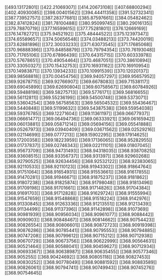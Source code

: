 [[493.13172801]]
[[422.21069307]]
[[414.20673108]]
[[407.68800294]]
[[402.40930085]]
[[398.00401562]]
[[394.44411358]]
[[391.52732341]]
[[387.73952757]]
[[387.28377681]]
[[385.87597661]]
[[384.05482462]]
[[382.87412824]]
[[381.78100488]]
[[380.95099745]]
[[380.29016135]]
[[379.78870719]]
[[377.16599615]]
[[377.75281801]]
[[376.12669169]]
[[376.14782721]]
[[375.9452192]]
[[375.48444522]]
[[375.12397347]]
[[374.65589657]]
[[374.50656548]]
[[374.03488213]]
[[373.74420019]]
[[373.62881896]]
[[372.30033233]]
[[371.63073545]]
[[371.17685068]]
[[370.96888386]]
[[370.84858879]]
[[370.79794354]]
[[370.76193048]]
[[370.71765106]]
[[370.67896439]]
[[370.64315715]]
[[370.60333978]]
[[370.57678651]]
[[370.49054464]]
[[370.4687051]]
[[370.38610894]]
[[370.33050327]]
[[370.15432753]]
[[370.16931162]]
[[370.16910954]]
[[370.14983871]]
[[370.13934233]]
[[370.10991539]]
[[370.12020137]]
[[369.98568818]]
[[370.00454756]]
[[369.94057297]]
[[369.95657952]]
[[369.92678715]]
[[369.92766907]]
[[369.6678083]]
[[369.71538117]]
[[369.69045899]]
[[369.62690804]]
[[369.60758567]]
[[369.60784926]]
[[369.59488198]]
[[369.58275713]]
[[369.5776171]]
[[369.56816655]]
[[369.56112811]]
[[369.55236199]]
[[369.54500748]]
[[369.5373071]]
[[369.53604254]]
[[369.56758563]]
[[369.56504532]]
[[369.55436467]]
[[369.5440848]]
[[369.51199632]]
[[369.54387538]]
[[369.55954038]]
[[369.59376785]]
[[369.12271604]]
[[369.11361197]]
[[369.06677937]]
[[369.06661477]]
[[369.06494736]]
[[369.06333921]]
[[369.06165942]]
[[369.06013881]]
[[369.05871214]]
[[369.05694156]]
[[369.05541888]]
[[369.05267973]]
[[369.03940409]]
[[369.03671562]]
[[369.02529216]]
[[369.02114699]]
[[369.0777213]]
[[369.15902295]]
[[369.17914625]]
[[369.17200358]]
[[369.18223959]]
[[369.17136065]]
[[368.95282955]]
[[369.01737837]]
[[369.02746343]]
[[369.02211101]]
[[369.01807045]]
[[368.95673709]]
[[368.94731493]]
[[368.94318035]]
[[368.93870825]]
[[368.93608515]]
[[368.93356737]]
[[368.931397]]
[[368.92960268]]
[[368.92790525]]
[[368.92634456]]
[[368.92532122]]
[[368.92383065]]
[[368.92110533]]
[[368.92110123]]
[[368.91943302]]
[[368.91864764]]
[[368.91751064]]
[[368.91654931]]
[[368.91553661]]
[[368.91617855]]
[[368.91470281]]
[[368.91946671]]
[[368.91875237]]
[[368.9181862]]
[[368.91807238]]
[[368.91825874]]
[[368.91798048]]
[[368.91813496]]
[[368.91709198]]
[[368.91701661]]
[[368.91714826]]
[[368.91704384]]
[[368.91691703]]
[[368.91712828]]
[[368.91629724]]
[[368.91555994]]
[[368.91547659]]
[[368.91548868]]
[[368.91518224]]
[[368.9142976]]
[[368.91330845]]
[[368.91263336]]
[[368.91213551]]
[[368.91213439]]
[[368.91134499]]
[[368.91137396]]
[[368.91142898]]
[[368.9107369]]
[[368.90981939]]
[[368.90956034]]
[[368.90961077]]
[[368.9088442]]
[[368.9090903]]
[[368.90848467]]
[[368.90814662]]
[[368.90754423]]
[[368.90826554]]
[[368.90806601]]
[[368.90872723]]
[[368.90919398]]
[[368.90876286]]
[[368.90785441]]
[[368.90795553]]
[[368.90794885]]
[[368.90747208]]
[[368.90799612]]
[[368.90715212]]
[[368.90712938]]
[[368.90670729]]
[[368.90673756]]
[[368.90622999]]
[[368.90564631]]
[[368.90521464]]
[[368.90588041]]
[[368.90459627]]
[[368.90712934]]
[[368.90693367]]
[[368.90638987]]
[[368.90635455]]
[[368.90577346]]
[[368.905255]]
[[368.90424692]]
[[368.90805118]]
[[368.90827453]]
[[368.90830252]]
[[368.90778049]]
[[368.90881592]]
[[368.90883589]]
[[368.90826061]]
[[368.90794741]]
[[368.90749943]]
[[368.90745276]]
[[368.90754645]]
